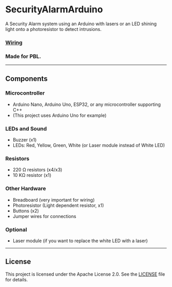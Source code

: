 # SecurityAlarmArduino

A Security Alarm system using an Arduino with lasers or an LED shining light onto a photoresistor to detect intrusions.

### [Wiring](WIRING.md)

### Made for PBL.

---

## Components

### Microcontroller
- Arduino Nano, Arduino Uno, ESP32, or any microcontroller supporting C++  
- (This project uses Arduino Uno for example)

### LEDs and Sound
- Buzzer (x1)  
- LEDs: Red, Yellow, Green, White (or Laser module instead of White LED)  

### Resistors
- 220 Ω resistors (x4/x3)  
- 10 KΩ resistor (x1)  

### Other Hardware
- Breadboard (very important for wiring)  
- Photoresistor (Light dependent resistor, x1)  
- Buttons (x2)  
- Jumper wires for connections

### Optional
- Laser module (if you want to replace the white LED with a laser)

---

## License
This project is licensed under the Apache License 2.0. See the [LICENSE](LICENSE) file for details.
